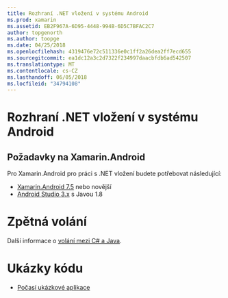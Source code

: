 ```yaml
---
title: Rozhraní .NET vložení v systému Android
ms.prod: xamarin
ms.assetid: EB2F967A-6D95-4448-994B-6D5C7BFAC2C7
author: topgenorth
ms.author: toopge
ms.date: 04/25/2018
ms.openlocfilehash: 4319476e72c511336e0c1ff2a26dea2ff7ecd655
ms.sourcegitcommit: ea1dc12a3c2d7322f234997daacbfdb6ad542507
ms.translationtype: MT
ms.contentlocale: cs-CZ
ms.lasthandoff: 06/05/2018
ms.locfileid: "34794108"
---
```

# <a name="net-embedding-on-android"></a>Rozhraní .NET vložení v systému Android

## <a name="xamarinandroid-requirements"></a>Požadavky na Xamarin.Android

Pro Xamarin.Android pro práci s .NET vložení budete potřebovat následující:

* [Xamarin.Android 7.5](https://www.visualstudio.com/xamarin/) nebo novější
* [Android Studio 3.x](https://developer.android.com/studio/index.html) s Javou 1.8

# <a name="callbacks"></a>Zpětná volání

Další informace o [volání mezi C# a Java](callbacks.md).

# <a name="samples"></a>Ukázky kódu

* [Počasí ukázkové aplikace](https://github.com/jamesmontemagno/embeddinator-weather)
